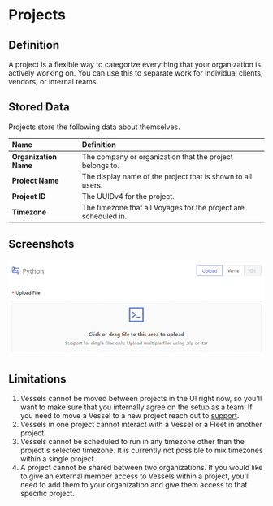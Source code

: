 # Projects

## Definition

A project is a flexible way to categorize everything that your organization is actively working on. You can use this to separate work for individual clients, vendors, or internal teams.

## Stored Data

Projects store the following data about themselves. 

| Name | Definition |
| :--- | :--- |
| **Organization Name** | The company or organization that the project belongs to. |
| **Project Name** | The display name of the project that is shown to all users. |
| **Project ID** | The UUIDv4 for the project. |
| **Timezone** | The timezone that all Voyages for the project are scheduled in. |

## Screenshots

![](../.gitbook/assets/image%20%2813%29.png)

## Limitations

1. Vessels cannot be moved between projects in the UI right now, so you'll want to make sure that you internally agree on the setup as a team. If you need to move a Vessel to a new project reach out to [support](mailto:support@shipyardapp.com).
2. Vessels in one project cannot interact with a Vessel or a Fleet in another project.
3. Vessels cannot be scheduled to run in any timezone other than the project's selected timezone. It is currently not possible to mix timezones within a single project.
4. A project cannot be shared between two organizations. If you would like to give an external member access to Vessels within a project, you'll need to add them to your organization and give them access to that specific project.


